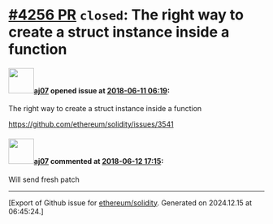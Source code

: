# [\#4256 PR](https://github.com/ethereum/solidity/pull/4256) `closed`: The right way to create a struct instance inside a function 

#### <img src="https://avatars.githubusercontent.com/u/9623159?v=4" width="50">[aj07](https://github.com/aj07) opened issue at [2018-06-11 06:19](https://github.com/ethereum/solidity/pull/4256):

The right way to create a struct instance inside a function 

https://github.com/ethereum/solidity/issues/3541


#### <img src="https://avatars.githubusercontent.com/u/9623159?v=4" width="50">[aj07](https://github.com/aj07) commented at [2018-06-12 17:15](https://github.com/ethereum/solidity/pull/4256#issuecomment-396666534):

Will send fresh patch


-------------------------------------------------------------------------------



[Export of Github issue for [ethereum/solidity](https://github.com/ethereum/solidity). Generated on 2024.12.15 at 06:45:24.]
